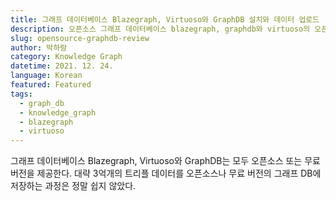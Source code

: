 ```yaml
---
title: 그래프 데이터베이스 Blazegraph, Virtuoso와 GraphDB 설치와 데이터 업로드
description: 오픈소스 그래프 데이터베이스 blazegraph, graphdb와 virtuoso의 오픈소스 버전을 설치하고, 데이터를 업로드 해보자.
slug: opensource-graphdb-review
author: 박하람
category: Knowledge Graph
datetime: 2021. 12. 24.
language: Korean
featured: Featured
tags:
  - graph_db
  - knowledge_graph
  - blazegraph
  - virtuoso
---
```


그래프 데이터베이스 Blazegraph, Virtuoso와 GraphDB는 모두 오픈소스 또는 무료 버전을 제공한다. 대략 3억개의 트리플 데이터를 오픈소스나 무료 버전의 그래프 DB에 저장하는 과정은 정말 쉽지 않았다.
